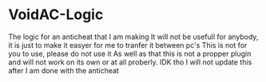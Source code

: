 # VoidAC-Logic
The logic for an anticheat that I am making
It will not be usefull for anybody, it is just to make it easyer for me to tranfer it between pc's
This is not for you to use, please do not use it
As well as that this is not a propper plugin and will not work on its own or at all proberly. IDK tho
I will not update this after I am done with the anticheat
